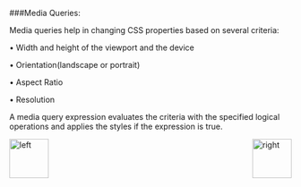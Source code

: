 ###Media Queries:
<p>Media queries help in changing CSS properties based on several criteria:</p>
<p>•	Width and height of the viewport and the device</p>
<p>•	Orientation(landscape or portrait)</p>
<p>•	Aspect Ratio</p>
<p>•	Resolution</p>
<p>A media query expression evaluates the criteria with the specified logical 
operations and applies the styles if the expression is true.</p>

[<img align="left" alt="left" src="https://cloud.githubusercontent.com/assets/14101008/11165526/091b197c-8acf-11e5-8ac1-3a1e5042ed78.png" width="70" height="70"></img>](https://github.com/vaishnaviviswanathan/CSCI_5828_RESPONSIVE-WEB-DESIGN/blob/master/FlexLayoutIssue.md)
[<img align="right" alt="right" src="https://cloud.githubusercontent.com/assets/14101008/11165527/0a4289a2-8acf-11e5-8378-c5e3a55ab4dc.png" width="70" height="70"></img>](https://github.com/vaishnaviviswanathan/CSCI_5828_RESPONSIVE-WEB-DESIGN/blob/master/MQHeight.md)
